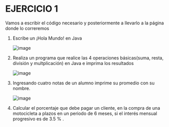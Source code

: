 # EJERCICIO 1
Vamos a escribir el código necesario y posteriormente a llevarlo a la página donde lo correremos

1. Escribe un ¡Hola Mundo! en Java
     
     ![image](https://user-images.githubusercontent.com/104279937/175790756-76174500-607a-432b-b603-eb57587dd936.png)

     
2. Realiza un programa que realice las 4 operaciones básicas(suma, resta, división y multplicación) en Java e imprima los resultados

   ![image](https://user-images.githubusercontent.com/104279937/175791282-ce0d8896-90cf-46fe-8ce4-9164c3d7fcd3.png)

   
3. Ingresando cuatro notas de un alumno imprime su promedio con su nombre.

    ![image](https://user-images.githubusercontent.com/104279937/175791886-98863ab3-cb72-49f9-9db8-0f17b8665a15.png)


    
 4. Calcular el porcentaje que debe pagar un cliente, en la compra de una motocicleta a plazos en un periodo de 6 meses, si el interés mensual progresivo es de 3.5 % .
